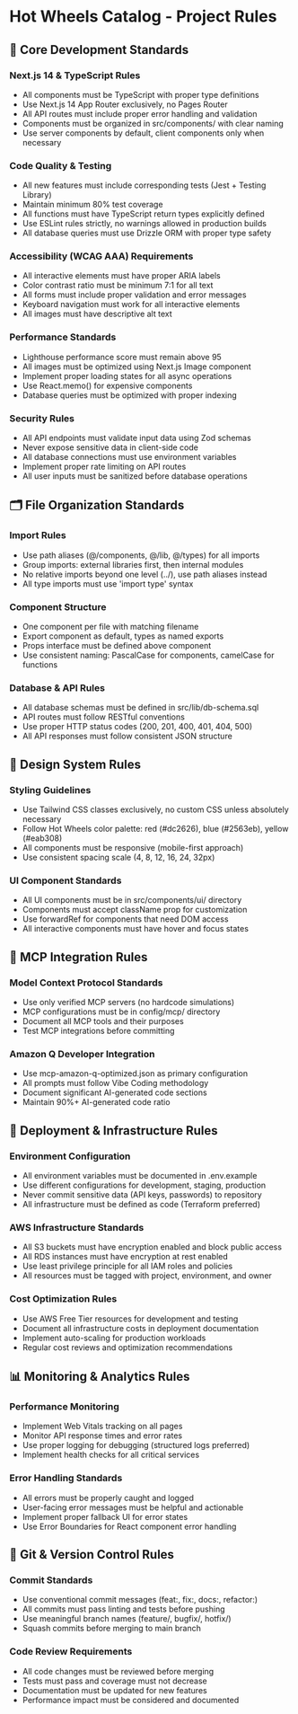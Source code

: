# Hot Wheels Catalog - Project Rules

## 🎯 **Core Development Standards**

### **Next.js 14 & TypeScript Rules**
- All components must be TypeScript with proper type definitions
- Use Next.js 14 App Router exclusively, no Pages Router
- All API routes must include proper error handling and validation
- Components must be organized in src/components/ with clear naming
- Use server components by default, client components only when necessary

### **Code Quality & Testing**
- All new features must include corresponding tests (Jest + Testing Library)
- Maintain minimum 80% test coverage
- All functions must have TypeScript return types explicitly defined
- Use ESLint rules strictly, no warnings allowed in production builds
- All database queries must use Drizzle ORM with proper type safety

### **Accessibility (WCAG AAA) Requirements**
- All interactive elements must have proper ARIA labels
- Color contrast ratio must be minimum 7:1 for all text
- All forms must include proper validation and error messages
- Keyboard navigation must work for all interactive elements
- All images must have descriptive alt text

### **Performance Standards**
- Lighthouse performance score must remain above 95
- All images must be optimized using Next.js Image component
- Implement proper loading states for all async operations
- Use React.memo() for expensive components
- Database queries must be optimized with proper indexing

### **Security Rules**
- All API endpoints must validate input data using Zod schemas
- Never expose sensitive data in client-side code
- All database connections must use environment variables
- Implement proper rate limiting on API routes
- All user inputs must be sanitized before database operations

## 🗂️ **File Organization Standards**

### **Import Rules**
- Use path aliases (@/components, @/lib, @/types) for all imports
- Group imports: external libraries first, then internal modules
- No relative imports beyond one level (../), use path aliases instead
- All type imports must use 'import type' syntax

### **Component Structure**
- One component per file with matching filename
- Export component as default, types as named exports
- Props interface must be defined above component
- Use consistent naming: PascalCase for components, camelCase for functions

### **Database & API Rules**
- All database schemas must be defined in src/lib/db-schema.sql
- API routes must follow RESTful conventions
- Use proper HTTP status codes (200, 201, 400, 401, 404, 500)
- All API responses must follow consistent JSON structure

## 🎨 **Design System Rules**

### **Styling Guidelines**
- Use Tailwind CSS classes exclusively, no custom CSS unless absolutely necessary
- Follow Hot Wheels color palette: red (#dc2626), blue (#2563eb), yellow (#eab308)
- All components must be responsive (mobile-first approach)
- Use consistent spacing scale (4, 8, 12, 16, 24, 32px)

### **UI Component Standards**
- All UI components must be in src/components/ui/ directory
- Components must accept className prop for customization
- Use forwardRef for components that need DOM access
- All interactive components must have hover and focus states

## 🔧 **MCP Integration Rules**

### **Model Context Protocol Standards**
- Use only verified MCP servers (no hardcode simulations)
- MCP configurations must be in config/mcp/ directory
- Document all MCP tools and their purposes
- Test MCP integrations before committing

### **Amazon Q Developer Integration**
- Use mcp-amazon-q-optimized.json as primary configuration
- All prompts must follow Vibe Coding methodology
- Document significant AI-generated code sections
- Maintain 90%+ AI-generated code ratio

## 🚀 **Deployment & Infrastructure Rules**

### **Environment Configuration**
- All environment variables must be documented in .env.example
- Use different configurations for development, staging, production
- Never commit sensitive data (API keys, passwords) to repository
- All infrastructure must be defined as code (Terraform preferred)

### **AWS Infrastructure Standards**
- All S3 buckets must have encryption enabled and block public access
- All RDS instances must have encryption at rest enabled
- Use least privilege principle for all IAM roles and policies
- All resources must be tagged with project, environment, and owner

### **Cost Optimization Rules**
- Use AWS Free Tier resources for development and testing
- Document all infrastructure costs in deployment documentation
- Implement auto-scaling for production workloads
- Regular cost reviews and optimization recommendations

## 📊 **Monitoring & Analytics Rules**

### **Performance Monitoring**
- Implement Web Vitals tracking on all pages
- Monitor API response times and error rates
- Use proper logging for debugging (structured logs preferred)
- Implement health checks for all critical services

### **Error Handling Standards**
- All errors must be properly caught and logged
- User-facing error messages must be helpful and actionable
- Implement proper fallback UI for error states
- Use Error Boundaries for React component error handling

## 🔄 **Git & Version Control Rules**

### **Commit Standards**
- Use conventional commit messages (feat:, fix:, docs:, refactor:)
- All commits must pass linting and tests before pushing
- Use meaningful branch names (feature/, bugfix/, hotfix/)
- Squash commits before merging to main branch

### **Code Review Requirements**
- All code changes must be reviewed before merging
- Tests must pass and coverage must not decrease
- Documentation must be updated for new features
- Performance impact must be considered and documented
